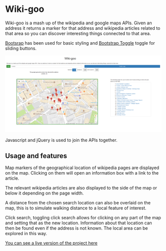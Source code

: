 # Wiki-goo

Wiki-goo is a mash up of the wikipedia and google maps APIs. Given an address it returns a marker for that address and wikipedia articles related to that area so you can discover interesting things connected to that area.

[Bootsrap](https://getbootstrap.com/) has been used for basic styling and [Bootstrap Toggle](http://www.bootstraptoggle.com/) toggle for sliding buttons.

![Example usage](https://raw.githubusercontent.com/a-watkin/wiki-goo/master/wiki-goo-example.png)

Javascript and jQuery is used to join the APIs together.

## Usage and features

Map markers of the geographical location of wikipedia pages are displayed on the map. Clicking on them will open an information box with a link to the article.

The relevant wikipedia articles are also displayed to the side of the map or below it depending on the page width.

A distance from the chosen search location can also be overlaid on the map, this is to simulate walking distance to a local feature of interest.

Click search, toggling click search allows for clicking on any part of the map and setting that as the new location. Information about that location can then be found even if the address is not known. The local area can be explored in this way.

[You can see a live version of the project here](http://adevwatkin.com/wiki-goo/)
